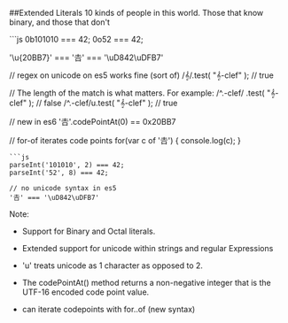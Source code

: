 ##Extended Literals
10 kinds of people in this world. Those that know binary, and those that don't
<!-- .element: class="small" -->

<div class="split-container">
```js
0b101010 === 42;
0o52 === 42;

'\u{20BB7}' === '𠮷' === '\uD842\uDFB7'

// regex on unicode on es5 works fine (sort of)
/𝄞/.test( "𝄞-clef" );  // true

// The length of the match is what matters. For example:
/^.-clef/ .test( "𝄞-clef" );  // false
/^.-clef/u.test( "𝄞-clef" );  // true

// new in es6
'𠮷'.codePointAt(0) == 0x20BB7

// for-of iterates code points
for(var c of '𠮷') {
  console.log(c);
}
```
```js
parseInt('101010', 2) === 42;
parseInt('52', 8) === 42;

// no unicode syntax in es5
'𠮷' === '\uD842\uDFB7'
```
Note:
- Support for Binary and Octal literals.

- Extended support for unicode within strings and regular Expressions

- 'u' treats unicode as 1 character as opposed to 2.

- The codePointAt() method returns a non-negative integer that is the UTF-16 encoded code point value.

- can iterate codepoints with for..of (new syntax)
